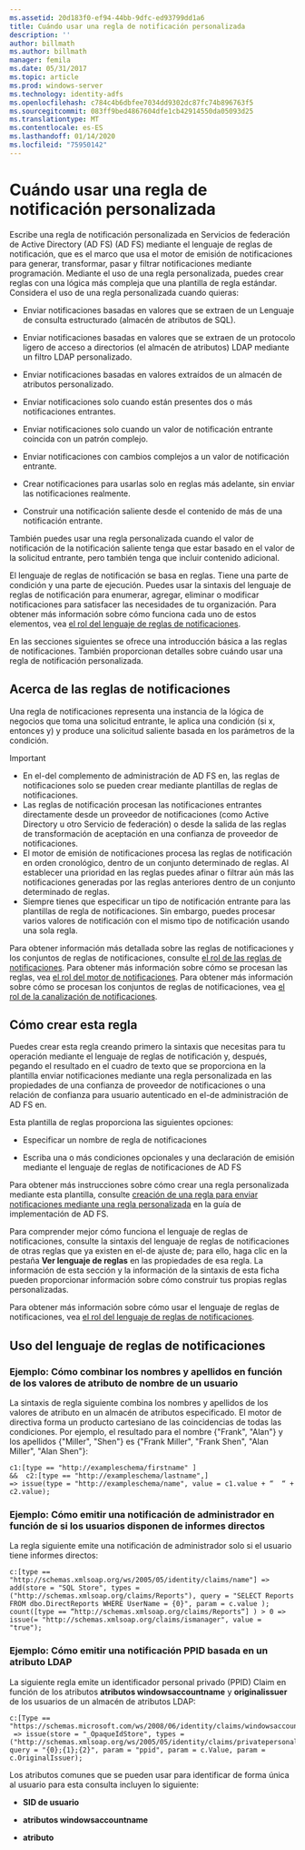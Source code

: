 ```yaml
---
ms.assetid: 20d183f0-ef94-44bb-9dfc-ed93799dd1a6
title: Cuándo usar una regla de notificación personalizada
description: ''
author: billmath
ms.author: billmath
manager: femila
ms.date: 05/31/2017
ms.topic: article
ms.prod: windows-server
ms.technology: identity-adfs
ms.openlocfilehash: c784c4b6dbfee7034dd9302dc87fc74b896763f5
ms.sourcegitcommit: 083ff9bed4867604dfe1cb42914550da05093d25
ms.translationtype: MT
ms.contentlocale: es-ES
ms.lasthandoff: 01/14/2020
ms.locfileid: "75950142"
---
```

# <a name="when-to-use-a-custom-claim-rule"></a>Cuándo usar una regla de notificación personalizada
Escribe una regla de notificación personalizada en Servicios de federación de Active Directory (AD FS) \(AD FS\) mediante el lenguaje de reglas de notificación, que es el marco que usa el motor de emisión de notificaciones para generar, transformar, pasar y filtrar notificaciones mediante programación. Mediante el uso de una regla personalizada, puedes crear reglas con una lógica más compleja que una plantilla de regla estándar. Considera el uso de una regla personalizada cuando quieras:  
  
-   Enviar notificaciones basadas en valores que se extraen de un Lenguaje de consulta estructurado \(almacén de atributos de SQL\).  
  
-   Enviar notificaciones basadas en valores que se extraen de un protocolo ligero de acceso a directorios \(el almacén de atributos\) LDAP mediante un filtro LDAP personalizado.  
  
-   Enviar notificaciones basadas en valores extraídos de un almacén de atributos personalizado.  
  
-   Enviar notificaciones solo cuando están presentes dos o más notificaciones entrantes.  
  
-   Enviar notificaciones solo cuando un valor de notificación entrante coincida con un patrón complejo.  
  
-   Enviar notificaciones con cambios complejos a un valor de notificación entrante.  
  
-   Crear notificaciones para usarlas solo en reglas más adelante, sin enviar las notificaciones realmente.  
  
-   Construir una notificación saliente desde el contenido de más de una notificación entrante.  
  
También puedes usar una regla personalizada cuando el valor de notificación de la notificación saliente tenga que estar basado en el valor de la solicitud entrante, pero también tenga que incluir contenido adicional.  
  
El lenguaje de reglas de notificación se basa en reglas. Tiene una parte de condición y una parte de ejecución. Puedes usar la sintaxis del lenguaje de reglas de notificación para enumerar, agregar, eliminar o modificar notificaciones para satisfacer las necesidades de tu organización. Para obtener más información sobre cómo funciona cada uno de estos elementos, vea [el rol del lenguaje de reglas de notificaciones](The-Role-of-the-Claim-Rule-Language.md).  
  
En las secciones siguientes se ofrece una introducción básica a las reglas de notificaciones. También proporcionan detalles sobre cuándo usar una regla de notificación personalizada.  
  
## <a name="about-claim-rules"></a>Acerca de las reglas de notificaciones  
Una regla de notificaciones representa una instancia de la lógica de negocios que toma una solicitud entrante, le aplica una condición \(si x, entonces y\) y produce una solicitud saliente basada en los parámetros de la condición.  
  
> [!IMPORTANT]  
> -   En el\-del complemento de administración de AD FS en, las reglas de notificaciones solo se pueden crear mediante plantillas de reglas de notificaciones.  
> -   Las reglas de notificación procesan las notificaciones entrantes directamente desde un proveedor de notificaciones \(como Active Directory u otro Servicio de federación\) o desde la salida de las reglas de transformación de aceptación en una confianza de proveedor de notificaciones.  
> -   El motor de emisión de notificaciones procesa las reglas de notificación en orden cronológico, dentro de un conjunto determinado de reglas. Al establecer una prioridad en las reglas puedes afinar o filtrar aún más las notificaciones generadas por las reglas anteriores dentro de un conjunto determinado de reglas.  
> -   Siempre tienes que especificar un tipo de notificación entrante para las plantillas de regla de notificaciones. Sin embargo, puedes procesar varios valores de notificación con el mismo tipo de notificación usando una sola regla.  
  
Para obtener información más detallada sobre las reglas de notificaciones y los conjuntos de reglas de notificaciones, consulte [el rol de las reglas de notificaciones](The-Role-of-Claim-Rules.md). Para obtener más información sobre cómo se procesan las reglas, vea [el rol del motor de notificaciones](The-Role-of-the-Claims-Engine.md). Para obtener más información sobre cómo se procesan los conjuntos de reglas de notificaciones, vea [el rol de la canalización de notificaciones](The-Role-of-the-Claims-Pipeline.md).  
  
## <a name="how-to-create-this-rule"></a>Cómo crear esta regla  
Puedes crear esta regla creando primero la sintaxis que necesitas para tu operación mediante el lenguaje de reglas de notificación y, después, pegando el resultado en el cuadro de texto que se proporciona en la plantilla enviar notificaciones mediante una regla personalizada en las propiedades de una confianza de proveedor de notificaciones o una relación de confianza para usuario autenticado en el\-de administración de AD FS en.  
  
Esta plantilla de reglas proporciona las siguientes opciones:  
  
-   Especificar un nombre de regla de notificaciones  
  
-   Escriba una o más condiciones opcionales y una declaración de emisión mediante el lenguaje de reglas de notificaciones de AD FS  
  
Para obtener más instrucciones sobre cómo crear una regla personalizada mediante esta plantilla, consulte [creación de una regla para enviar notificaciones mediante una regla personalizada](https://technet.microsoft.com/library/dd807049.aspx) en la guía de implementación de AD FS.  
  
Para comprender mejor cómo funciona el lenguaje de reglas de notificaciones, consulte la sintaxis del lenguaje de reglas de notificaciones de otras reglas que ya existen en el\-de ajuste de; para ello, haga clic en la pestaña **Ver lenguaje de reglas** en las propiedades de esa regla. La información de esta sección y la información de la sintaxis de esta ficha pueden proporcionar información sobre cómo construir tus propias reglas personalizadas.  
  
Para obtener más información sobre cómo usar el lenguaje de reglas de notificaciones, vea [el rol del lenguaje de reglas de notificaciones](The-Role-of-the-Claim-Rule-Language.md).  
  
## <a name="using-the-claim-rule-language"></a>Uso del lenguaje de reglas de notificaciones  
  
### <a name="example-how-to-combine-first-and-last-names-based-on-a-users-name-attribute-values"></a>Ejemplo: Cómo combinar los nombres y apellidos en función de los valores de atributo de nombre de un usuario  
La sintaxis de regla siguiente combina los nombres y apellidos de los valores de atributo en un almacén de atributos especificado. El motor de directiva forma un producto cartesiano de las coincidencias de todas las condiciones. Por ejemplo, el resultado para el nombre {"Frank", "Alan"} y los apellidos {"Miller", "Shen"} es {"Frank Miller", "Frank Shen", "Alan Miller", "Alan Shen"}:  
  
```  
c1:[type == "http://exampleschema/firstname" ]  
&&  c2:[type == "http://exampleschema/lastname",]   
=> issue(type = "http://exampleschema/name", value = c1.value + “  “ + c2.value);  
```  
  
### <a name="example-how-to-issue-a-manager-claim-based-on-whether-users-have-direct-reports"></a>Ejemplo: Cómo emitir una notificación de administrador en función de si los usuarios disponen de informes directos  
La regla siguiente emite una notificación de administrador solo si el usuario tiene informes directos:  
  
```  
c:[type == "http://schemas.xmlsoap.org/ws/2005/05/identity/claims/name"] => add(store = "SQL Store", types = ("http://schemas.xmlsoap.org/claims/Reports"), query = "SELECT Reports FROM dbo.DirectReports WHERE UserName = {0}", param = c.value );  
count([type == “http://schemas.xmlsoap.org/claims/Reports“] ) > 0 => issue(= "http://schemas.xmlsoap.org/claims/ismanager", value = "true");  
```  
  
### <a name="example-how-to-issue-a-ppid-claim-based-on-an-ldap-attribute"></a>Ejemplo: Cómo emitir una notificación PPID basada en un atributo LDAP  
La siguiente regla emite un identificador personal privado \(PPID\) Claim en función de los atributos **atributos windowsaccountname** y **originalissuer** de los usuarios de un almacén de atributos LDAP:  
  
```  
c:[Type == "https://schemas.microsoft.com/ws/2008/06/identity/claims/windowsaccountname"]  
 => issue(store = "_OpaqueIdStore", types = ("http://schemas.xmlsoap.org/ws/2005/05/identity/claims/privatepersonalidentifier"), query = "{0};{1};{2}", param = "ppid", param = c.Value, param = c.OriginalIssuer);  
```  
  
Los atributos comunes que se pueden usar para identificar de forma única al usuario para esta consulta incluyen lo siguiente:  
  
-   **SID de usuario**  
  
-   **atributos windowsaccountname**  
  
-   **atributo**  
  

